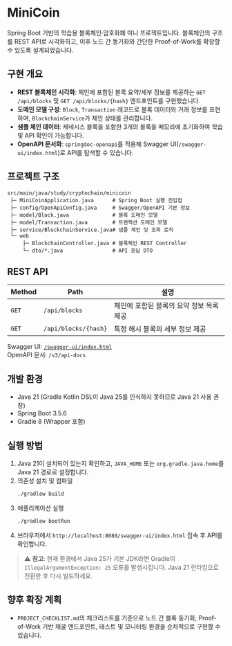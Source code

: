 # MiniCoin

Spring Boot 기반의 학습용 블록체인·암호화폐 미니 프로젝트입니다. 블록체인의 구조를 REST API로 시각화하고, 이후 노드 간 동기화와 간단한 Proof-of-Work를 확장할 수 있도록 설계되었습니다.

## 구현 개요
- **REST 블록체인 시각화**: 체인에 포함된 블록 요약/세부 정보를 제공하는 `GET /api/blocks` 및 `GET /api/blocks/{hash}` 엔드포인트를 구현했습니다.
- **도메인 모델 구성**: `Block`, `Transaction` 레코드로 블록 데이터와 거래 정보를 표현하며, `BlockchainService`가 체인 상태를 관리합니다.
- **샘플 체인 데이터**: 제네시스 블록을 포함한 3개의 블록을 메모리에 초기화하여 학습 및 API 확인이 가능합니다.
- **OpenAPI 문서화**: `springdoc-openapi`를 적용해 Swagger UI(`/swagger-ui/index.html`)로 API를 탐색할 수 있습니다.

## 프로젝트 구조
```
src/main/java/study/cryptochain/minicoin
 ├─ MiniCoinApplication.java      # Spring Boot 실행 진입점
 ├─ config/OpenApiConfig.java     # Swagger/OpenAPI 기본 정보
 ├─ model/Block.java              # 블록 도메인 모델
 ├─ model/Transaction.java        # 트랜잭션 도메인 모델
 ├─ service/BlockchainService.java# 샘플 체인 및 조회 로직
 └─ web
     ├─ BlockchainController.java # 블록체인 REST Controller
     └─ dto/*.java                # API 응답 DTO
```

## REST API
| Method | Path | 설명 |
|--------|------|------|
| `GET`  | `/api/blocks` | 체인에 포함된 블록의 요약 정보 목록 제공 |
| `GET`  | `/api/blocks/{hash}` | 특정 해시 블록의 세부 정보 제공 |

Swagger UI: [`/swagger-ui/index.html`](http://localhost:8080/swagger-ui/index.html)  
OpenAPI 문서: `/v3/api-docs`

## 개발 환경
- Java 21 (Gradle Kotlin DSL이 Java 25를 인식하지 못하므로 Java 21 사용 권장)
- Spring Boot 3.5.6
- Gradle 8 (Wrapper 포함)

## 실행 방법
1. Java 21이 설치되어 있는지 확인하고, `JAVA_HOME` 또는 `org.gradle.java.home`를 Java 21 경로로 설정합니다.
2. 의존성 설치 및 컴파일
   ```bash
   ./gradlew build
   ```
3. 애플리케이션 실행
   ```bash
   ./gradlew bootRun
   ```
4. 브라우저에서 `http://localhost:8080/swagger-ui/index.html` 접속 후 API를 확인합니다.

> ⚠️ **참고**: 현재 환경에서 Java 25가 기본 JDK라면 Gradle이 `IllegalArgumentException: 25` 오류를 발생시킵니다. Java 21 런타임으로 전환한 후 다시 빌드하세요.

## 향후 확장 계획
- `PROJECT_CHECKLIST.md`의 체크리스트를 기준으로 노드 간 블록 동기화, Proof-of-Work 기반 채굴 엔드포인트, 테스트 및 모니터링 환경을 순차적으로 구현할 수 있습니다.
